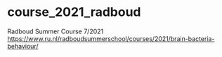 # course_2021_radboud
Radboud Summer Course 7/2021 https://www.ru.nl/radboudsummerschool/courses/2021/brain-bacteria-behaviour/
